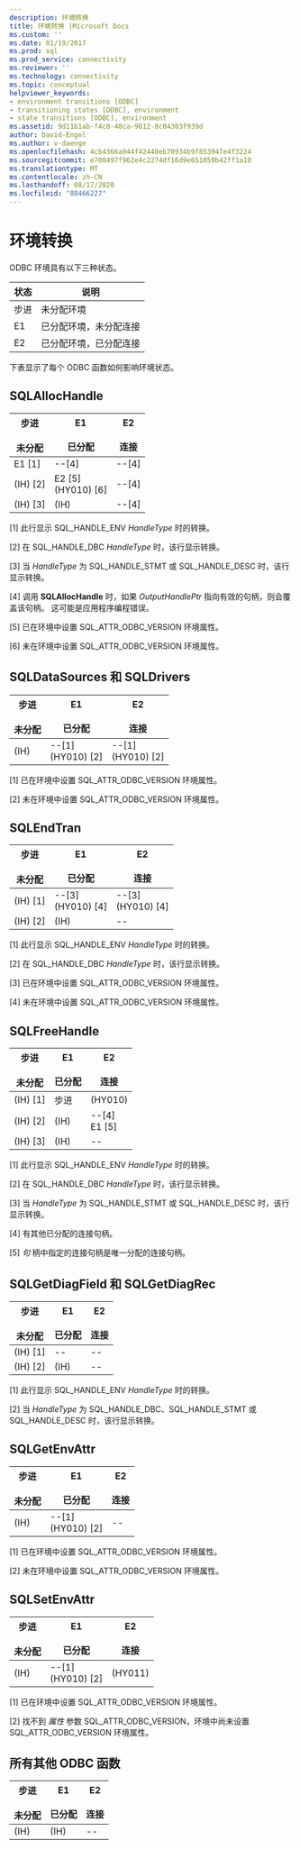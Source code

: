 ```yaml
---
description: 环境转换
title: 环境转换 |Microsoft Docs
ms.custom: ''
ms.date: 01/19/2017
ms.prod: sql
ms.prod_service: connectivity
ms.reviewer: ''
ms.technology: connectivity
ms.topic: conceptual
helpviewer_keywords:
- environment transitions [ODBC]
- transitioning states [ODBC], environment
- state transitions [ODBC], environment
ms.assetid: 9d11b1ab-f4c8-48ca-9812-8c04303f939d
author: David-Engel
ms.author: v-daenge
ms.openlocfilehash: 4cb4366a044f42440eb70934b9f853947e4f3224
ms.sourcegitcommit: e700497f962e4c2274df16d9e651059b42ff1a10
ms.translationtype: MT
ms.contentlocale: zh-CN
ms.lasthandoff: 08/17/2020
ms.locfileid: "88466227"
---
```

# <a name="environment-transitions"></a>环境转换
ODBC 环境具有以下三种状态。  
  
|状态|说明|  
|-----------|-----------------|  
|步进|未分配环境|  
|E1|已分配环境，未分配连接|  
|E2|已分配环境，已分配连接|  
  
 下表显示了每个 ODBC 函数如何影响环境状态。  
  
## <a name="sqlallochandle"></a>SQLAllocHandle  
  
|步进<br /><br /> 未分配|E1<br /><br /> 已分配|E2<br /><br /> 连接|  
|------------------------|----------------------|-----------------------|  
|E1 [1]|--[4]|--[4]|  
| (IH) [2]|E2 [5]<br /> (HY010) [6]|--[4]|  
| (IH) [3]| (IH) |--[4]|  
  
 [1] 此行显示 SQL_HANDLE_ENV *HandleType* 时的转换。  
  
 [2] 在 SQL_HANDLE_DBC *HandleType* 时，该行显示转换。  
  
 [3] 当 *HandleType* 为 SQL_HANDLE_STMT 或 SQL_HANDLE_DESC 时，该行显示转换。  
  
 [4] 调用 **SQLAllocHandle** 时，如果 *OutputHandlePtr* 指向有效的句柄，则会覆盖该句柄。 这可能是应用程序编程错误。  
  
 [5] 已在环境中设置 SQL_ATTR_ODBC_VERSION 环境属性。  
  
 [6] 未在环境中设置 SQL_ATTR_ODBC_VERSION 环境属性。  
  
## <a name="sqldatasources-and-sqldrivers"></a>SQLDataSources 和 SQLDrivers  
  
|步进<br /><br /> 未分配|E1<br /><br /> 已分配|E2<br /><br /> 连接|  
|------------------------|----------------------|-----------------------|  
| (IH) |--[1]<br /> (HY010) [2]|--[1]<br /> (HY010) [2]|  
  
 [1] 已在环境中设置 SQL_ATTR_ODBC_VERSION 环境属性。  
  
 [2] 未在环境中设置 SQL_ATTR_ODBC_VERSION 环境属性。  
  
## <a name="sqlendtran"></a>SQLEndTran  
  
|步进<br /><br /> 未分配|E1<br /><br /> 已分配|E2<br /><br /> 连接|  
|------------------------|----------------------|-----------------------|  
| (IH) [1]|--[3]<br /> (HY010) [4]|--[3]<br /> (HY010) [4]|  
| (IH) [2]| (IH) |--|  
  
 [1] 此行显示 SQL_HANDLE_ENV *HandleType* 时的转换。  
  
 [2] 在 SQL_HANDLE_DBC *HandleType* 时，该行显示转换。  
  
 [3] 已在环境中设置 SQL_ATTR_ODBC_VERSION 环境属性。  
  
 [4] 未在环境中设置 SQL_ATTR_ODBC_VERSION 环境属性。  
  
## <a name="sqlfreehandle"></a>SQLFreeHandle  
  
|步进<br /><br /> 未分配|E1<br /><br /> 已分配|E2<br /><br /> 连接|  
|------------------------|----------------------|-----------------------|  
| (IH) [1]|步进| (HY010) |  
| (IH) [2]| (IH) |--[4]<br />E1 [5]|  
| (IH) [3]| (IH) |--|  
  
 [1] 此行显示 SQL_HANDLE_ENV *HandleType* 时的转换。  
  
 [2] 在 SQL_HANDLE_DBC *HandleType* 时，该行显示转换。  
  
 [3] 当 *HandleType* 为 SQL_HANDLE_STMT 或 SQL_HANDLE_DESC 时，该行显示转换。  
  
 [4] 有其他已分配的连接句柄。  
  
 [5] *句* 柄中指定的连接句柄是唯一分配的连接句柄。  
  
## <a name="sqlgetdiagfield-and-sqlgetdiagrec"></a>SQLGetDiagField 和 SQLGetDiagRec  
  
|步进<br /><br /> 未分配|E1<br /><br /> 已分配|E2<br /><br /> 连接|  
|------------------------|----------------------|-----------------------|  
| (IH) [1]|--|--|  
| (IH) [2]| (IH) |--|  
  
 [1] 此行显示 SQL_HANDLE_ENV *HandleType* 时的转换。  
  
 [2] 当 *HandleType* 为 SQL_HANDLE_DBC、SQL_HANDLE_STMT 或 SQL_HANDLE_DESC 时，该行显示转换。  
  
## <a name="sqlgetenvattr"></a>SQLGetEnvAttr  
  
|步进<br /><br /> 未分配|E1<br /><br /> 已分配|E2<br /><br /> 连接|  
|------------------------|----------------------|-----------------------|  
| (IH) |--[1]<br /> (HY010) [2]|--|  
  
 [1] 已在环境中设置 SQL_ATTR_ODBC_VERSION 环境属性。  
  
 [2] 未在环境中设置 SQL_ATTR_ODBC_VERSION 环境属性。  
  
## <a name="sqlsetenvattr"></a>SQLSetEnvAttr  
  
|步进<br /><br /> 未分配|E1<br /><br /> 已分配|E2<br /><br /> 连接|  
|------------------------|----------------------|-----------------------|  
| (IH) |--[1]<br /> (HY010) [2]| (HY011) |  
  
 [1] 已在环境中设置 SQL_ATTR_ODBC_VERSION 环境属性。  
  
 [2] 找不到 *属性* 参数 SQL_ATTR_ODBC_VERSION，环境中尚未设置 SQL_ATTR_ODBC_VERSION 环境属性。  
  
## <a name="all-other-odbc-functions"></a>所有其他 ODBC 函数  
  
|步进<br /><br /> 未分配|E1<br /><br /> 已分配|E2<br /><br /> 连接|  
|------------------------|----------------------|-----------------------|  
| (IH) | (IH) |--|
